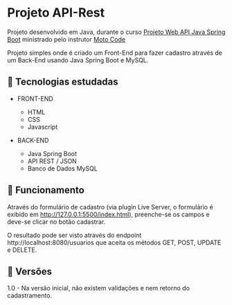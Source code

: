 <h1>Projeto API-Rest</h1>

Projeto desenvolvido em Java, durante o curso [Projeto Web API Java Spring Boot](https://www.youtube.com/playlist?list=PLC8TqXFuvRUQt9fX5qeqjuGxuo_dM9Wvv) ministrado pelo instrutor [Moto Code](https://www.instagram.com/devmoto.code/)

<p>Projeto simples onde é criado um Front-End para fazer cadastro através de um Back-End usando Java Spring Boot e MySQL.</p>

<h2>🔖 Tecnologias estudadas</h2>

- FRONT-END
  - HTML
  - CSS
  - Javascript
  
- BACK-END
  - Java Spring Boot
  - API REST / JSON
  - Banco de Dados MySQL


<h2>🚀 Funcionamento</h2>

Através do formulário de cadastro (via plugin Live Server, o formulário é exibido em http://127.0.0.1:5500/index.html), preenche-se os campos e deve-se clicar no botão cadastrar.

O resultado pode ser visto através do endpoint http://localhost:8080/usuarios que aceita os métodos GET, POST, UPDATE e DELETE.


<h2>🚀 Versões</h2>

<p>1.0 - Na versão inicial, não existem validações e nem retorno do cadastramento.</p>

